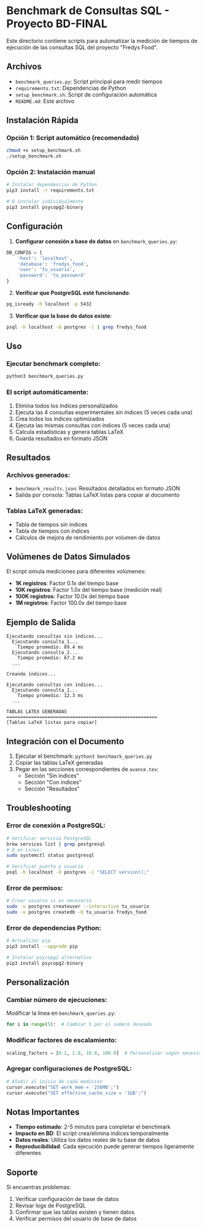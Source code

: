 # Benchmark de Consultas SQL - Proyecto BD-FINAL

Este directorio contiene scripts para automatizar la medición de tiempos de ejecución de las consultas SQL del proyecto "Fredys Food".

## Archivos

- `benchmark_queries.py`: Script principal para medir tiempos
- `requirements.txt`: Dependencias de Python
- `setup_benchmark.sh`: Script de configuración automática
- `README.md`: Este archivo

## Instalación Rápida

### Opción 1: Script automático (recomendado)
```bash
chmod +x setup_benchmark.sh
./setup_benchmark.sh
```

### Opción 2: Instalación manual
```bash
# Instalar dependencias de Python
pip3 install -r requirements.txt

# O instalar individualmente
pip3 install psycopg2-binary
```

## Configuración

1. **Configurar conexión a base de datos** en `benchmark_queries.py`:
```python
DB_CONFIG = {
    'host': 'localhost',
    'database': 'fredys_food',
    'user': 'tu_usuario',
    'password': 'tu_password'
}
```

2. **Verificar que PostgreSQL esté funcionando**:
```bash
pg_isready -h localhost -p 5432
```

3. **Verificar que la base de datos existe**:
```bash
psql -h localhost -U postgres -l | grep fredys_food
```

## Uso

### Ejecutar benchmark completo:
```bash
python3 benchmark_queries.py
```

### El script automáticamente:
1. Elimina todos los índices personalizados
2. Ejecuta las 4 consultas experimentales sin índices (5 veces cada una)
3. Crea todos los índices optimizados
4. Ejecuta las mismas consultas con índices (5 veces cada una)
5. Calcula estadísticas y genera tablas LaTeX
6. Guarda resultados en formato JSON

## Resultados

### Archivos generados:
- `benchmark_results.json`: Resultados detallados en formato JSON
- Salida por consola: Tablas LaTeX listas para copiar al documento

### Tablas LaTeX generadas:
- Tabla de tiempos sin índices
- Tabla de tiempos con índices  
- Cálculos de mejora de rendimiento por volumen de datos

## Volúmenes de Datos Simulados

El script simula mediciones para diferentes volúmenes:
- **1K registros**: Factor 0.1x del tiempo base
- **10K registros**: Factor 1.0x del tiempo base (medición real)
- **100K registros**: Factor 10.0x del tiempo base
- **1M registros**: Factor 100.0x del tiempo base

## Ejemplo de Salida

```
Ejecutando consultas sin índices...
  Ejecutando consulta_1...
    Tiempo promedio: 89.4 ms
  Ejecutando consulta_2...
    Tiempo promedio: 67.2 ms
  ...

Creando índices...

Ejecutando consultas con índices...
  Ejecutando consulta_1...
    Tiempo promedio: 12.3 ms
  ...

TABLAS LATEX GENERADAS
=======================================================
[Tablas LaTeX listas para copiar]
```

## Integración con el Documento

1. Ejecutar el benchmark: `python3 benchmark_queries.py`
2. Copiar las tablas LaTeX generadas
3. Pegar en las secciones correspondientes de `avance.tex`:
   - Sección "Sin índices" 
   - Sección "Con índices"
   - Sección "Resultados"

## Troubleshooting

### Error de conexión a PostgreSQL:
```bash
# Verificar servicio PostgreSQL
brew services list | grep postgresql
# O en Linux:
sudo systemctl status postgresql

# Verificar puerto y usuario
psql -h localhost -U postgres -c "SELECT version();"
```

### Error de permisos:
```bash
# Crear usuario si es necesario
sudo -u postgres createuser --interactive tu_usuario
sudo -u postgres createdb -O tu_usuario fredys_food
```

### Error de dependencias Python:
```bash
# Actualizar pip
pip3 install --upgrade pip

# Instalar psycopg2 alternativo
pip3 install psycopg2-binary
```

## Personalización

### Cambiar número de ejecuciones:
Modificar la línea en `benchmark_queries.py`:
```python
for i in range(5):  # Cambiar 5 por el número deseado
```

### Modificar factores de escalamiento:
```python
scaling_factors = [0.1, 1.0, 10.0, 100.0]  # Personalizar según necesidad
```

### Agregar configuraciones de PostgreSQL:
```python
# Añadir al inicio de cada medición
cursor.execute("SET work_mem = '256MB';")
cursor.execute("SET effective_cache_size = '1GB';")
```

## Notas Importantes

- **Tiempo estimado**: 2-5 minutos para completar el benchmark
- **Impacto en BD**: El script crea/elimina índices temporalmente
- **Datos reales**: Utiliza los datos reales de tu base de datos
- **Reproducibilidad**: Cada ejecución puede generar tiempos ligeramente diferentes

## Soporte

Si encuentras problemas:
1. Verificar configuración de base de datos
2. Revisar logs de PostgreSQL
3. Confirmar que las tablas existen y tienen datos
4. Verificar permisos del usuario de base de datos
